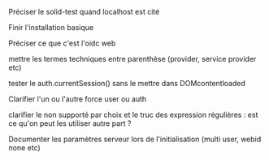 Préciser le solid-test quand localhost est cité

Finir l'installation basique

Préciser ce que c'est l'oidc web

mettre les termes techniques entre parenthèse (provider, service provider etc)

tester le auth.currentSession() sans le mettre dans DOMcontentloaded

Clarifier l'un ou l'autre force user ou auth

clarifier le non supporté par choix et le truc des expression régulières : est ce qu'on peut les utiliser autre part ? 

Documenter les paramètres serveur lors de l'initialisation (multi user, webid none etc)